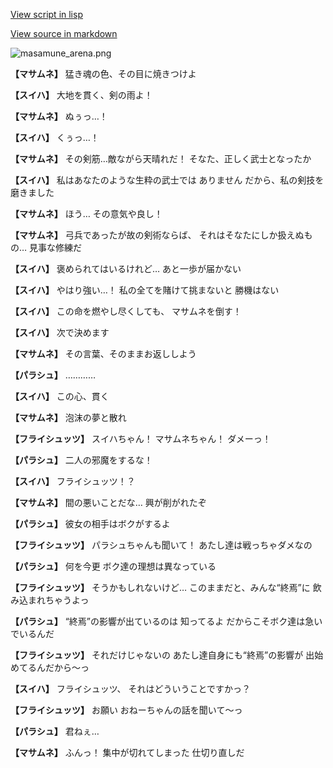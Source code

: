 [View script in lisp](../scripts/210132093.txt)

[View source in markdown](210132093.md)

![masamune_arena.png](../images/backgrounds/masamune_arena.png)

**【マサムネ】**
猛き魂の色、その目に焼きつけよ

**【スイハ】**
大地を貫く、剣の雨よ！

**【マサムネ】**
ぬぅっ…！

**【スイハ】**
くぅっ…！

**【マサムネ】**
その剣筋…敵ながら天晴れだ！
そなた、正しく武士となったか

**【スイハ】**
私はあなたのような生粋の武士では
ありません
だから、私の剣技を磨きました

**【マサムネ】**
ほう…
その意気や良し！

**【マサムネ】**
弓兵であったが故の剣術ならば、
それはそなたにしか扱えぬもの…
見事な修練だ

**【スイハ】**
褒められてはいるけれど…
あと一歩が届かない

**【スイハ】**
やはり強い…！
私の全てを賭けて挑まないと
勝機はない

**【スイハ】**
この命を燃やし尽くしても、
マサムネを倒す！

**【スイハ】**
次で決めます

**【マサムネ】**
その言葉、そのままお返ししよう

**【パラシュ】**
…………

**【スイハ】**
この心、貫く

**【マサムネ】**
泡沫の夢と散れ

**【フライシュッツ】**
スイハちゃん！
マサムネちゃん！
ダメーっ！

**【パラシュ】**
二人の邪魔をするな！

**【スイハ】**
フライシュッツ！？

**【マサムネ】**
間の悪いことだな…
興が削がれたぞ

**【パラシュ】**
彼女の相手はボクがするよ

**【フライシュッツ】**
パラシュちゃんも聞いて！
あたし達は戦っちゃダメなの

**【パラシュ】**
何を今更
ボク達の理想は異なっている

**【フライシュッツ】**
そうかもしれないけど…
このままだと、みんな“終焉”に
飲み込まれちゃうよっ

**【パラシュ】**
“終焉”の影響が出ているのは
知ってるよ
だからこそボク達は急いでいるんだ

**【フライシュッツ】**
それだけじゃないの
あたし達自身にも“終焉”の影響が
出始めてるんだから～っ

**【スイハ】**
フライシュッツ、
それはどういうことですかっ？

**【フライシュッツ】**
お願い
おねーちゃんの話を聞いて～っ

**【パラシュ】**
君ねぇ…

**【マサムネ】**
ふんっ！
集中が切れてしまった
仕切り直しだ